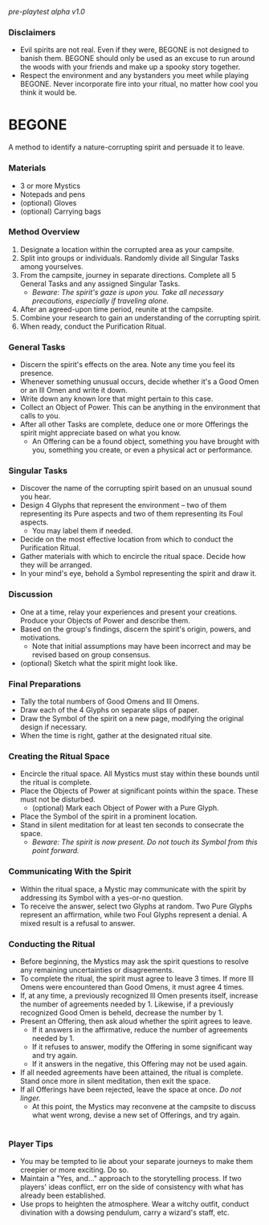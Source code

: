 *pre-playtest alpha v1.0*

### Disclaimers
- Evil spirits are not real. Even if they were, BEGONE is not designed to banish them. BEGONE should only be used as an excuse to run around the woods with your friends and make up a spooky story together.
- Respect the environment and any bystanders you meet while playing BEGONE. Never incorporate fire into your ritual, no matter how cool you think it would be.

# BEGONE
A method to identify a nature-corrupting spirit and persuade it to leave.

### Materials
- 3 or more Mystics
- Notepads and pens
- (optional) Gloves
- (optional) Carrying bags

### Method Overview
1. Designate a location within the corrupted area as your campsite.
1. Split into groups or individuals. Randomly divide all Singular Tasks among yourselves.
1. From the campsite, journey in separate directions. Complete all 5 General Tasks and any assigned Singular Tasks.
   - *Beware: The spirit's gaze is upon you. Take all necessary precautions, especially if traveling alone.*
1. After an agreed-upon time period, reunite at the campsite.
1. Combine your research to gain an understanding of the corrupting spirit.
1. When ready, conduct the Purification Ritual.

### General Tasks
- Discern the spirit's effects on the area. Note any time you feel its presence.
- Whenever something unusual occurs, decide whether it's a Good Omen or an Ill Omen and write it down.
- Write down any known lore that might pertain to this case.
- Collect an Object of Power. This can be anything in the environment that calls to you.
- After all other Tasks are complete, deduce one or more Offerings the spirit might appreciate based on what you know.
    - An Offering can be a found object, something you have brought with you, something you create, or even a physical act or performance.

### Singular Tasks
- Discover the name of the corrupting spirit based on an unusual sound you hear.
- Design 4 Glyphs that represent the environment – two of them representing its Pure aspects and two of them representing its Foul aspects.
    - You may label them if needed.
- Decide on the most effective location from which to conduct the Purification Ritual.
- Gather materials with which to encircle the ritual space. Decide how they will be arranged.
- In your mind's eye, behold a Symbol representing the spirit and draw it.

### Discussion
- One at a time, relay your experiences and present your creations. Produce your Objects of Power and describe them.
- Based on the group's findings, discern the spirit's origin, powers, and motivations.
    - Note that initial assumptions may have been incorrect and may be revised based on group consensus.
- (optional) Sketch what the spirit might look like.

### Final Preparations
- Tally the total numbers of Good Omens and Ill Omens.
- Draw each of the 4 Glyphs on separate slips of paper.
- Draw the Symbol of the spirit on a new page, modifying the original design if necessary.
- When the time is right, gather at the designated ritual site.

### Creating the Ritual Space
- Encircle the ritual space. All Mystics must stay within these bounds until the ritual is complete.
- Place the Objects of Power at significant points within the space. These must not be disturbed.
    - (optional) Mark each Object of Power with a Pure Glyph.
- Place the Symbol of the spirit in a prominent location.
- Stand in silent meditation for at least ten seconds to consecrate the space.
    - *Beware: The spirit is now present. Do not touch its Symbol from this point forward.*

### Communicating With the Spirit
- Within the ritual space, a Mystic may communicate with the spirit by addressing its Symbol with a yes-or-no question.
- To receive the answer, select two Glyphs at random. Two Pure Glyphs represent an affirmation, while two Foul Glyphs represent a denial. A mixed result is a refusal to answer.

### Conducting the Ritual
- Before beginning, the Mystics may ask the spirit questions to resolve any remaining uncertainties or disagreements.
- To complete the ritual, the spirit must agree to leave 3 times. If more Ill Omens were encountered than Good Omens, it must agree 4 times.
- If, at any time, a previously recognized Ill Omen presents itself, increase the number of agreements needed by 1. Likewise, if a previously recognized Good Omen is beheld, decrease the number by 1.
- Present an Offering, then ask aloud whether the spirit agrees to leave.
    - If it answers in the affirmative, reduce the number of agreements needed by 1.
    - If it refuses to answer, modify the Offering in some significant way and try again.
    - If it answers in the negative, this Offering may not be used again.
- If all needed agreements have been attained, the ritual is complete. Stand once more in silent meditation, then exit the space.
- If all Offerings have been rejected, leave the space at once. *Do not linger.*
    - At this point, the Mystics may reconvene at the campsite to discuss what went wrong, devise a new set of Offerings, and try again.

#

### Player Tips
- You may be tempted to lie about your separate journeys to make them creepier or more exciting. Do so.
- Maintain a "Yes, and..." approach to the storytelling process. If two players' ideas conflict, err on the side of consistency with what has already been established.
- Use props to heighten the atmosphere. Wear a witchy outfit, conduct divination with a dowsing pendulum, carry a wizard's staff, etc.
